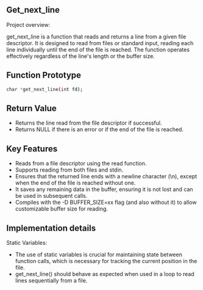 
## Get_next_line

Project overview:

get_next_line is a function that reads and returns a line from a given file descriptor. It is designed to read from files or standard input, reading each line individually until the end of the file is reached. The function operates effectively regardless of the line's length or the buffer size.

## Function Prototype 

```bash
char *get_next_line(int fd);
```
## Return Value

- Returns the line read from the file descriptor if successful.
- Returns NULL if there is an error or if the end of the file is reached.
## Key Features

- Reads from a file descriptor using the read function.
- Supports reading from both files and stdin.
- Ensures that the returned line ends with a newline character (\n), except when the end of the file is reached without one.
- It saves any remaining data in the buffer, ensuring it is not lost and can be used in subsequent calls.
- Compiles with the -D BUFFER_SIZE=xx flag (and also without it) to allow customizable buffer size for reading.


## Implementation details

Static Variables:

- The use of static variables is crucial for maintaining state between function calls, which is necessary for tracking the current position in the file.
- get_next_line() should behave as expected when used in a loop to read lines sequentially from a file.